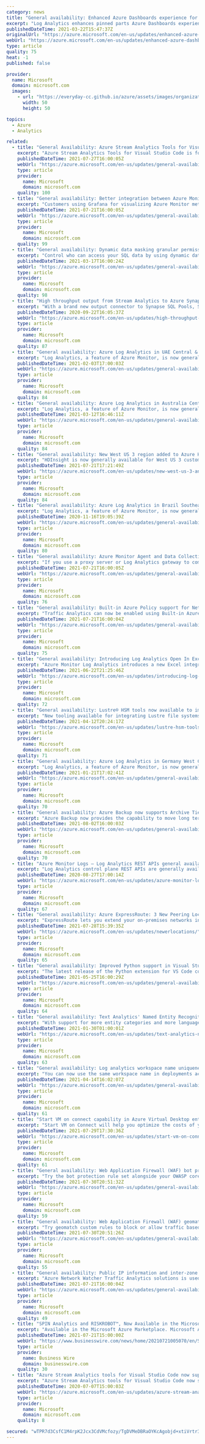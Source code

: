 ```yaml
---
category: news
title: "General availability: Enhanced Azure Dashboards experience for pinned Log Analytics parts"
excerpt: "Log Analytics enhances pinned parts Azure Dashboards experience. "
publishedDateTime: 2021-03-22T15:47:37Z
originalUrl: "https://azure.microsoft.com/en-us/updates/enhanced-azure-dashboards-experience-for-pinned-log-analytics-parts/"
webUrl: "https://azure.microsoft.com/en-us/updates/enhanced-azure-dashboards-experience-for-pinned-log-analytics-parts/"
type: article
quality: 75
heat: -1
published: false

provider:
  name: Microsoft
  domain: microsoft.com
  images:
    - url: "https://everyday-cc.github.io/azure/assets/images/organizations/microsoft.com-50x50.jpg"
      width: 50
      height: 50

topics:
  - Azure
  - Analytics

related:
  - title: "General Availability: Azure Stream Analytics Tools for Visual Studio Code"
    excerpt: "Azure Stream Analytics Tools for Visual Studio Code is for developers to easily author, test, debug, and manage Azure Stream Analytics jobs."
    publishedDateTime: 2021-07-27T16:00:05Z
    webUrl: "https://azure.microsoft.com/en-us/updates/general-availability-azure-stream-analytics-tools-for-visual-studio-code/"
    type: article
    provider:
      name: Microsoft
      domain: microsoft.com
    quality: 100
  - title: "General availability: Better integration between Azure Monitor and Grafana"
    excerpt: "Customers using Grafana for visualizing Azure Monitor metrics can now enable additional data sources and have easier authentication using managed identity."
    publishedDateTime: 2021-07-21T16:00:05Z
    webUrl: "https://azure.microsoft.com/en-us/updates/general-availability-better-integration-between-azure-monitor-and-grafana/"
    type: article
    provider:
      name: Microsoft
      domain: microsoft.com
    quality: 99
  - title: "General availability: Dynamic data masking granular permissions for Azure SQL and Azure Synapse Analytics "
    excerpt: "Control who can access your SQL data by using dynamic data masking granular permission on your Azure SQL Database, Azure Synapse Analytics, and Azure SQL Managed Instance."
    publishedDateTime: 2021-03-17T16:00:24Z
    webUrl: "https://azure.microsoft.com/en-us/updates/general-availability-dynamic-data-masking-granular-permissions-for-azure-sql-and-azure-synapse-analytics/"
    type: article
    provider:
      name: Microsoft
      domain: microsoft.com
    quality: 98
  - title: "High throughput output from Stream Analytics to Azure Synapse Analytics (General Availability)"
    excerpt: "With a brand new output connector to Synapse SQL Pools, Stream Analytics can now support throughput rates even higher than 200MB/sec while ensuring ultra-low latencies. "
    publishedDateTime: 2020-09-22T16:05:37Z
    webUrl: "https://azure.microsoft.com/en-us/updates/high-throughput-output-from-stream-analytics-to-azure-synapse-analytics-general-availability/"
    type: article
    provider:
      name: Microsoft
      domain: microsoft.com
    quality: 87
  - title: "General availability: Azure Log Analytics in UAE Central & Japan West"
    excerpt: "Log Analytics, a feature of Azure Monitor, is now generally available for customers to start collecting telemetry and analyzing their services for health and usage in UAE Central & Japan West. "
    publishedDateTime: 2021-02-03T17:00:03Z
    webUrl: "https://azure.microsoft.com/en-us/updates/general-availability-azure-log-analytics-in-uae-central-japan-west/"
    type: article
    provider:
      name: Microsoft
      domain: microsoft.com
    quality: 84
  - title: "General availability: Azure Log Analytics in Australia Central 2"
    excerpt: "Log Analytics, a feature of Azure Monitor, is now generally available for customers to start collecting telemetry and analyzing their services for health and usage in Australia Central 2. "
    publishedDateTime: 2021-03-12T16:46:11Z
    webUrl: "https://azure.microsoft.com/en-us/updates/general-availability-azure-log-analytics-in-australia-central-2/"
    type: article
    provider:
      name: Microsoft
      domain: microsoft.com
    quality: 84
  - title: "General availability: New West US 3 region added to Azure HDInsight"
    excerpt: "HDInsight is now generally available for West US 3 customers."
    publishedDateTime: 2021-07-21T17:21:49Z
    webUrl: "https://azure.microsoft.com/en-us/updates/new-west-us-3-and-jio-india-west-regions-added-to-azure-hdinsight/"
    type: article
    provider:
      name: Microsoft
      domain: microsoft.com
    quality: 84
  - title: "General availability: Azure Log Analytics in Brazil Southeast and Norway East "
    excerpt: "Log Analytics, a feature of Azure Monitor, is now generally available for customers to start collecting telemetry and analyze their services for health and usage in Brazil Southeast and Norway East. "
    publishedDateTime: 2020-11-16T19:05:39Z
    webUrl: "https://azure.microsoft.com/en-us/updates/general-availability-azure-log-analytics-in-brazil-southeast-and-norway-east/"
    type: article
    provider:
      name: Microsoft
      domain: microsoft.com
    quality: 80
  - title: "General availability: Azure Monitor Agent and Data Collection Rules now support direct proxies and Log Analytics gateway"
    excerpt: "If you use a proxy server or Log Analytics gateway to communicate to Azure Monitor, you can now start using the new Azure Monitor Agent (AMA) and Data Collection Rules (DCR) in these network configurations."
    publishedDateTime: 2021-07-21T16:00:05Z
    webUrl: "https://azure.microsoft.com/en-us/updates/general-availability-azure-monitor-agent-and-data-collection-rules-now-support-direct-proxies-and-log-analytics-gateway/"
    type: article
    provider:
      name: Microsoft
      domain: microsoft.com
    quality: 76
  - title: "General availability: Built-in Azure Policy support for Network Watcher Traffic Analytics"
    excerpt: "Traffic Analytics can now be enabled using Built-in Azure Policy, thus improving your deployment experience. Now organizations can enforce org wide standards and manage traffic monitoring at scale using these policies."
    publishedDateTime: 2021-07-21T16:00:04Z
    webUrl: "https://azure.microsoft.com/en-us/updates/general-availability-builtin-azure-policy-support-for-network-watcher-traffic-analytics/"
    type: article
    provider:
      name: Microsoft
      domain: microsoft.com
    quality: 75
  - title: "General availability: Introducing Log Analytics Open In Excel - A new Excel integration capability"
    excerpt: "Azure Monitor Log Analytics introduces a new Excel integration capability that allows you to create a connected Excel workbook right from the Log Analytics blade in Azure. "
    publishedDateTime: 2021-06-22T21:25:46Z
    webUrl: "https://azure.microsoft.com/en-us/updates/introducing-log-analytics-open-in-excel-a-new-excel-integration-capability/"
    type: article
    provider:
      name: Microsoft
      domain: microsoft.com
    quality: 72
  - title: "General availability: Lustre® HSM tools now available to import from or export to Azure Storage."
    excerpt: "New tooling available for integrating Lustre file systems with an Azure storage account."
    publishedDateTime: 2021-04-12T20:24:17Z
    webUrl: "https://azure.microsoft.com/en-us/updates/lustre-hsm-tools-now-available-to-import-from-or-export-to-azure-storage/"
    type: article
    provider:
      name: Microsoft
      domain: microsoft.com
    quality: 71
  - title: "General availability: Azure Log Analytics in Germany West Central, UAE North, & Switzerland West  "
    excerpt: "Log Analytics, a feature of Azure Monitor, is now generally available for customers to start collecting telemetry and analyzing their services for health and usage in Germany West Central, UAE North, & Switzerland West  . "
    publishedDateTime: 2021-01-21T17:02:41Z
    webUrl: "https://azure.microsoft.com/en-us/updates/general-availability-azure-log-analytics-in-germany-west-central-uae-north-switzerland-west/"
    type: article
    provider:
      name: Microsoft
      domain: microsoft.com
    quality: 70
  - title: "General availability: Azure Backup now supports Archive Tier for backups of SQL Server in Azure VMs"
    excerpt: "Azure Backup now provides the capability to move long term retention(LTR) recovery points to low-cost archive tier for SQL Server for Azure VM."
    publishedDateTime: 2021-08-02T16:00:03Z
    webUrl: "https://azure.microsoft.com/en-us/updates/general-availability-azure-backup-now-supports-archive-tier-for-backups-of-sql-server-in-azure-vms/"
    type: article
    provider:
      name: Microsoft
      domain: microsoft.com
    quality: 70
  - title: "Azure Monitor Logs – Log Analytics REST APIs general availability"
    excerpt: "Log Analytics control plane REST APIs are generally available under a new consolidated version 2020-08-01."
    publishedDateTime: 2020-08-27T17:00:14Z
    webUrl: "https://azure.microsoft.com/en-us/updates/azure-monitor-logs-log-analytics-rest-apis-general-availability/"
    type: article
    provider:
      name: Microsoft
      domain: microsoft.com
    quality: 67
  - title: "General availability: Azure ExpressRoute: 3 New Peering Locations Available"
    excerpt: "ExpressRoute lets you extend your on-premises networks into the Microsoft cloud over a private connection with the help of a connectivity provider. The service is now available in 3 new peering locations."
    publishedDateTime: 2021-07-28T15:39:35Z
    webUrl: "https://azure.microsoft.com/en-us/updates/newerlocations/"
    type: article
    provider:
      name: Microsoft
      domain: microsoft.com
    quality: 65
  - title: "General availability: Improved Python support in Visual Studio Code with Pylance"
    excerpt: "The latest release of the Python extension for VS Code comes with a much improved experience for Python developers thanks to the new Pylance language server in general availability."
    publishedDateTime: 2021-05-25T16:00:29Z
    webUrl: "https://azure.microsoft.com/en-us/updates/general-availability-improved-python-support-in-visual-studio-code-with-pylance/"
    type: article
    provider:
      name: Microsoft
      domain: microsoft.com
    quality: 64
  - title: "General availability: Text Analytics' Named Entity Recognition v3 now supports 10 languages with improved AI quality"
    excerpt: "With support for more entity categories and more languages, using Text Analytics NER enables organizations to extract higher quality insights from unstructured text."
    publishedDateTime: 2021-01-30T01:00:01Z
    webUrl: "https://azure.microsoft.com/en-us/updates/text-analytics-ner-improved-ai-quality/"
    type: article
    provider:
      name: Microsoft
      domain: microsoft.com
    quality: 63
  - title: "General availability: Log analytics workspace name uniqueness is now per resource group"
    excerpt: "You can now use the same workspace name in deployments across all your environment without a conflict. This is useful in template deployments when the same name can be used for every deployment for consistency."
    publishedDateTime: 2021-04-14T16:02:07Z
    webUrl: "https://azure.microsoft.com/en-us/updates/general-availability-log-analytics-workspace-name-uniqueness-is-now-per-resource-group/"
    type: article
    provider:
      name: Microsoft
      domain: microsoft.com
    quality: 61
  - title: "Start VM on connect capability in Azure Virtual Desktop enters general availability"
    excerpt: "Start VM on Connect will help you optimize the costs of your deployment by offering a configuration setting in the service to start stopped or deallocated VMs when needed."
    publishedDateTime: 2021-07-29T17:30:36Z
    webUrl: "https://azure.microsoft.com/en-us/updates/start-vm-on-connect-capability-in-azure-virtual-desktop-enters-ga/"
    type: article
    provider:
      name: Microsoft
      domain: microsoft.com
    quality: 61
  - title: "General availability: Web Application Firewall (WAF) bot protection on Application Gateway "
    excerpt: "Try the bot protection rule set alongside your OWASP core rule set (CRS), now generally available for Azure Web Application Firewall running on Application Gateway. "
    publishedDateTime: 2021-07-30T20:51:32Z
    webUrl: "https://azure.microsoft.com/en-us/updates/general-availability-web-application-firewall-waf-bot-protection-on-application-gateway/"
    type: article
    provider:
      name: Microsoft
      domain: microsoft.com
    quality: 59
  - title: "General availability: Web Application Firewall (WAF) geomatch custom rules on Application Gateway "
    excerpt: "Try geomatch custom rules to block or allow traffic based on geo-location, now generally available for Azure Web Application Firewall on Application Gateway. "
    publishedDateTime: 2021-07-30T20:51:26Z
    webUrl: "https://azure.microsoft.com/en-us/updates/general-availability-web-application-firewall-waf-geomatch-custom-rules-on-application-gateway/"
    type: article
    provider:
      name: Microsoft
      domain: microsoft.com
    quality: 55
  - title: "General availability: Public IP information and inter-zone traffic among many new insights in Traffic Analytics"
    excerpt: "Azure Network Watcher Traffic Analytics solutions is used to monitor network traffic. It now provides WHOIS and Geographic data for all Public IPs interacting with your deployments and further adds DNS domain, threat type & threat description for Malicious IPs. Now, it also supports inter-zone traffic"
    publishedDateTime: 2021-07-21T16:00:04Z
    webUrl: "https://azure.microsoft.com/en-us/updates/general-availability-public-ip-information-and-interzone-traffic-among-many-new-insights-in-traffic-analytics/"
    type: article
    provider:
      name: Microsoft
      domain: microsoft.com
    quality: 49
  - title: "SPIN Analytics and RISKROBOT™, Now Available in the Microsoft Azure Marketplace"
    excerpt: "Available in the Microsoft Azure Marketplace. Microsoft Azure customers worldwide now gain access to RISKROBOT™ ."
    publishedDateTime: 2021-07-21T15:00:00Z
    webUrl: "https://www.businesswire.com/news/home/20210721005070/en/SPIN-Analytics-and-RISKROBOT™-Now-Available-in-the-Microsoft-Azure-Marketplace"
    type: article
    provider:
      name: Business Wire
      domain: businesswire.com
    quality: 30
  - title: "Azure Stream Analytics tools for Visual Studio Code now supports Visual Studio Codespaces"
    excerpt: "Azure Stream Analytics tools for Visual Studio Code now supports Visual Studio Codespaces. "
    publishedDateTime: 2020-07-07T15:00:03Z
    webUrl: "https://azure.microsoft.com/en-us/updates/azure-stream-analyitcs-tools-for-vscode-supports-visual-studio-codespaces/"
    type: article
    provider:
      name: Microsoft
      domain: microsoft.com
    quality: 8

secured: "wTPR7d3CsfC1M4rpK2Jcx3CdVMcfozy/TgDVMeDBRaOYKcAgobjd+xtiVrtr3CkuJRF2C1MMdYozwJh9kWbeslzyitTR+sutJ2R0jmgXyFIO6zxEn+A+cbrD0yzTZe7ag+sNHPCzVSpM6KJXLJJ+i7GU0b2aYwvh1ny3UKqbA52e1eGNtywiKvxj/ps0xqHFl9EkCHGEma7ChzB9EO+tYVKlY/tmhtLGjGT3inkeVbTdqtyRj3ul5jtSsSuCPw8rdc2x/rGzhs+J3NHNscxGYOTNvFaQn2z944xlSRobqCzPKh2UVEz3S2cGAWSFf9sYArATG153H0Gv2bX+hUDGQwK1KBp1VMOW+jBQpveOuKE=;7M7BTIxF0qzVvobcvk/WbQ=="
---
```


